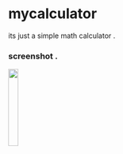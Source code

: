 # mycalculator

its just a simple math calculator .

### screenshot .
<img src="https://user-images.githubusercontent.com/130171990/235603786-bc89bf11-6531-408c-a394-2cf5ad8a0615.png" width=20% height=20%>
